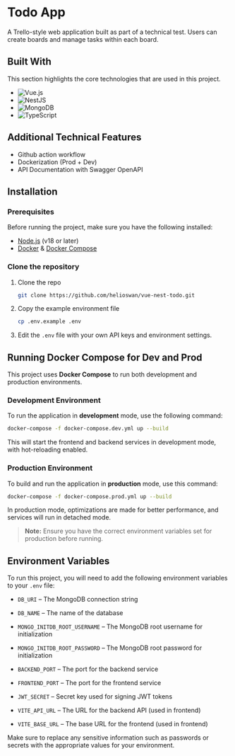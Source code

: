 
# Todo App

A Trello-style web application built as part of a technical test. Users can create boards and manage tasks within each board.

## Built With

This section highlights the core technologies that are used in this project.

- ![Vue.js](https://img.shields.io/badge/Vue%20js-35495E?style=for-the-badge&logo=vuedotjs&logoColor=4FC08D)
- ![NestJS](https://img.shields.io/badge/nestjs-E0234E?style=for-the-badge&logo=nestjs&logoColor=white)
- ![MongoDB](https://img.shields.io/badge/MongoDB-4EA94B?style=for-the-badge&logo=mongodb&logoColor=white)
- ![TypeScript](https://img.shields.io/badge/TypeScript-007ACC?style=for-the-badge&logo=typescript&logoColor=white)

## Additional Technical Features

- Github action workflow
- Dockerization (Prod + Dev)
- API Documentation with Swagger OpenAPI


## Installation

### Prerequisites

Before running the project, make sure you have the following installed:

- [Node.js](https://nodejs.org/) (v18 or later)
- [Docker](https://www.docker.com/) & [Docker Compose](https://docs.docker.com/compose/)

### Clone the repository

1. Clone the repo
   ```sh
   git clone https://github.com/helioswan/vue-nest-todo.git
   ```
2. Copy the example environment file

   ```bash
   cp .env.example .env
   ```

3. Edit the `.env` file with your own API keys and environment settings.


## Running Docker Compose for Dev and Prod

This project uses **Docker Compose** to run both development and production environments.

### Development Environment

To run the application in **development** mode, use the following command:

```bash
docker-compose -f docker-compose.dev.yml up --build
```

This will start the frontend and backend services in development mode, with hot-reloading enabled.

### Production Environment

To build and run the application in **production** mode, use this command:

```bash
docker-compose -f docker-compose.prod.yml up --build
```

In production mode, optimizations are made for better performance, and services will run in detached mode.

> **Note:** Ensure you have the correct environment variables set for production before running.

## Environment Variables

To run this project, you will need to add the following environment variables to your `.env` file:

- `DB_URI` – The MongoDB connection string

- `DB_NAME` – The name of the database

- `MONGO_INITDB_ROOT_USERNAME` – The MongoDB root username for initialization

- `MONGO_INITDB_ROOT_PASSWORD` – The MongoDB root password for initialization

- `BACKEND_PORT` – The port for the backend service

- `FRONTEND_PORT` – The port for the frontend service

- `JWT_SECRET` – Secret key used for signing JWT tokens

- `VITE_API_URL` – The URL for the backend API (used in frontend)

- `VITE_BASE_URL` – The base URL for the frontend (used in frontend)


Make sure to replace any sensitive information such as passwords or secrets with the appropriate values for your environment.
